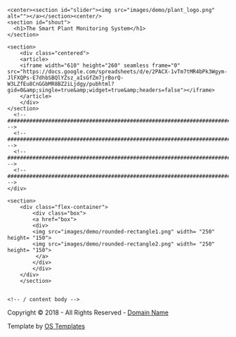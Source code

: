 <!DOCTYPE html>
<html lang="en" dir="ltr">
<head>
<title>RaspberryPlant</title>
<meta charset="UTF-8">
<meta http-equiv="refresh" content="30">
<link rel="stylesheet" href="styles/layout.css" type="text/css">
<!--[if lt IE 9]><script src="scripts/html5shiv.js"></script><![endif]-->
<style>.box {
  display: flex;
  align-content: space-evenly;
  justify-content: center;
}</style>
</head>
<body>
<!-- content -->
<div class="wrapper row16">
  <div id="container" class="clear">
	
    <center><section id="slider"><img src="images/demo/plant_logo.png" alt=""></a></section><center/>
    <section id="shout">
      <h1>The Smart Plant Monitoring System</h1>
    </section>

    <section>
		<div class="centered">
        <article>
        <iframe width="610" height="260" seamless frame="0" src="https://docs.google.com/spreadsheets/d/e/2PACX-1vTm7tMR4bPk3Wgym-JlFXQPs-E7dhbSBQlYZsz_aIsGfZm7jrBorQ-W3LZfEu8CnGGbMR8BZ2iLjdgy/pubhtml?gid=0&amp;single=true&amp;widget=true&amp;headers=false"></iframe>
		</article>
		</div>
    </section>
      <!-- ########################################################################################## -->
      <!-- ########################################################################################## -->
      <!-- ########################################################################################## -->
      <!-- ########################################################################################## -->
    </div>
	
	<section>
		<div class="flex-container">
			<div class="box">
			<a href="box">
			<div>
			<img src="images/demo/rounded-rectangle1.png" width= "250" height= "150">
			<img src="images/demo/rounded-rectangle2.png" width= "250" height= "150">
			 </a>
			</div>
			</div>
		</div>
		</section>
	

    <!-- / content body -->
  </div>
</div>
<!-- footer -->
<div class="wrapper row3">
  <footer id="footer" class="clear">
    <p class="fl_left">Copyright &copy; 2018 - All Rights Reserved - <a href="#">Domain Name</a></p>
    <p class="fl_right">Template by <a target="_blank" href="https://www.os-templates.com/" title="Free Website Templates">OS Templates</a></p>
  </footer>
</div>
</body>
</html>
